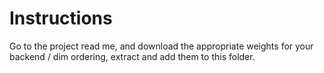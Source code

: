 # Instructions

Go to the project read me, and download the appropriate weights for your backend / dim ordering, extract and add them to this folder.